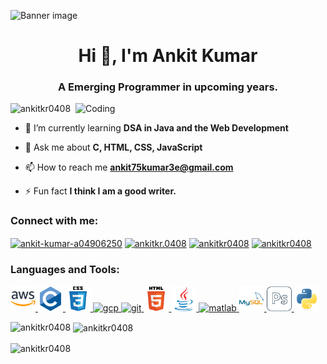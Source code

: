 ![Banner image](https://media.licdn.com/dms/image/D5616AQH7ijQy-s_IGg/profile-displaybackgroundimage-shrink_350_1400/0/1678175342242?e=1703116800&v=beta&t=XO66XambMBRerXI_e6YnN84V2Zb6tfPmrbrLFe8SjT4)
<h1 align="center">Hi 👋, I'm Ankit Kumar</h1>
<h3 align="center">A Emerging Programmer in upcoming years.</h3>
<img align="right" alt="Coding" width="400" src="https://media.tenor.com/whgQwNlVvNkAAAAi/xero-code.gif">
<p align="left"> <img src="https://komarev.com/ghpvc/?username=ankitkr0408&label=Profile%20views&color=0e75b6&style=flat" alt="ankitkr0408" /> </p>

- 🌱 I’m currently learning **DSA in Java and the Web Development**  

- 💬 Ask me about **C, HTML, CSS, JavaScript**

- 📫 How to reach me **ankit75kumar3e@gmail.com**

- ⚡ Fun fact **I think I am a good writer.**

<h3 align="left">Connect with me:</h3>
<p align="left">
<a href="https://linkedin.com/in/ankit-kumar-a04906250" target="blank"><img align="center" src="https://raw.githubusercontent.com/rahuldkjain/github-profile-readme-generator/master/src/images/icons/Social/linked-in-alt.svg" alt="ankit-kumar-a04906250" height="30" width="40" /></a>
<a href="https://instagram.com/ankitkr.0408" target="blank"><img align="center" src="https://raw.githubusercontent.com/rahuldkjain/github-profile-readme-generator/master/src/images/icons/Social/instagram.svg" alt="ankitkr.0408" height="30" width="40" /></a>
<a href="https://www.codechef.com/users/ankitkr0408" target="blank"><img align="center" src="https://cdn.jsdelivr.net/npm/simple-icons@3.1.0/icons/codechef.svg" alt="ankitkr0408" height="30" width="40" /></a>
<a href="https://www.hackerrank.com/ankitkr0408" target="blank"><img align="center" src="https://raw.githubusercontent.com/rahuldkjain/github-profile-readme-generator/master/src/images/icons/Social/hackerrank.svg" alt="ankitkr0408" height="30" width="40" /></a>
</p>

<h3 align="left">Languages and Tools:</h3>
<p align="left"> <a href="https://aws.amazon.com" target="_blank" rel="noreferrer"> <img src="https://raw.githubusercontent.com/devicons/devicon/master/icons/amazonwebservices/amazonwebservices-original-wordmark.svg" alt="aws" width="40" height="40"/> </a> <a href="https://www.cprogramming.com/" target="_blank" rel="noreferrer"> <img src="https://raw.githubusercontent.com/devicons/devicon/master/icons/c/c-original.svg" alt="c" width="40" height="40"/> </a> <a href="https://www.w3schools.com/css/" target="_blank" rel="noreferrer"> <img src="https://raw.githubusercontent.com/devicons/devicon/master/icons/css3/css3-original-wordmark.svg" alt="css3" width="40" height="40"/> </a> <a href="https://cloud.google.com" target="_blank" rel="noreferrer"> <img src="https://www.vectorlogo.zone/logos/google_cloud/google_cloud-icon.svg" alt="gcp" width="40" height="40"/> </a> <a href="https://git-scm.com/" target="_blank" rel="noreferrer"> <img src="https://www.vectorlogo.zone/logos/git-scm/git-scm-icon.svg" alt="git" width="40" height="40"/> </a> <a href="https://www.w3.org/html/" target="_blank" rel="noreferrer"> <img src="https://raw.githubusercontent.com/devicons/devicon/master/icons/html5/html5-original-wordmark.svg" alt="html5" width="40" height="40"/> </a> <a href="https://www.java.com" target="_blank" rel="noreferrer"> <img src="https://raw.githubusercontent.com/devicons/devicon/master/icons/java/java-original.svg" alt="java" width="40" height="40"/> </a> <a href="https://www.mathworks.com/" target="_blank" rel="noreferrer"> <img src="https://upload.wikimedia.org/wikipedia/commons/2/21/Matlab_Logo.png" alt="matlab" width="40" height="40"/> </a> <a href="https://www.mysql.com/" target="_blank" rel="noreferrer"> <img src="https://raw.githubusercontent.com/devicons/devicon/master/icons/mysql/mysql-original-wordmark.svg" alt="mysql" width="40" height="40"/> </a> <a href="https://www.photoshop.com/en" target="_blank" rel="noreferrer"> <img src="https://raw.githubusercontent.com/devicons/devicon/master/icons/photoshop/photoshop-line.svg" alt="photoshop" width="40" height="40"/> </a> <a href="https://www.python.org" target="_blank" rel="noreferrer"> <img src="https://raw.githubusercontent.com/devicons/devicon/master/icons/python/python-original.svg" alt="python" width="40" height="40"/> </a> </p>

<p><img align="left" src="https://github-readme-stats.vercel.app/api/top-langs?username=ankitkr0408&show_icons=true&locale=en&layout=compact" alt="ankitkr0408" /></p>

<p>&nbsp;<img align="center" src="https://github-readme-stats.vercel.app/api?username=ankitkr0408&show_icons=true&locale=en" alt="ankitkr0408" /></p>

<p><img align="center" src="https://github-readme-streak-stats.herokuapp.com/?user=ankitkr0408&" alt="ankitkr0408" /></p>
